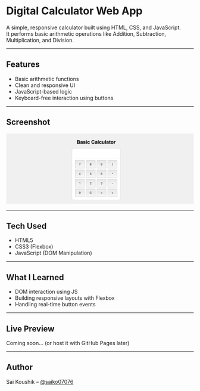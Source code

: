 # Digital Calculator Web App

A simple, responsive calculator built using HTML, CSS, and JavaScript.  
It performs basic arithmetic operations like Addition, Subtraction, Multiplication, and Division.

---

## Features

- Basic arithmetic functions
- Clean and responsive UI
- JavaScript-based logic
- Keyboard-free interaction using buttons

---

## Screenshot

![Calculator Screenshot](screenshot.png) <!-- You can take a screenshot and upload it later -->

---

## Tech Used

- HTML5
- CSS3 (Flexbox)
- JavaScript (DOM Manipulation)

---

## What I Learned

- DOM interaction using JS
- Building responsive layouts with Flexbox
- Handling real-time button events

---

## Live Preview

Coming soon... (or host it with GitHub Pages later)

---

## Author

Sai Koushik – [@saiko07076](https://github.com/saiko07076)
